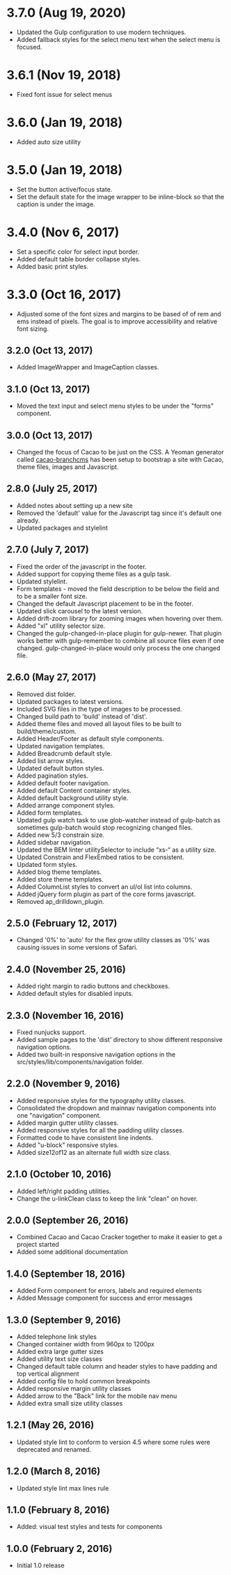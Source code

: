 # 3.7.0 (Aug 19, 2020)

* Updated the Gulp configuration to use modern techniques.
* Added fallback styles for the select menu text when the select menu is focused.

# 3.6.1 (Nov 19, 2018)

* Fixed font issue for select menus

# 3.6.0 (Jan 19, 2018)

* Added auto size utility

# 3.5.0 (Jan 19, 2018)

* Set the button active/focus state.
* Set the default state for the image wrapper to be inline-block so that the caption is under the image.

# 3.4.0 (Nov 6, 2017)

* Set a specific color for select input border.
* Added default table border collapse styles.
* Added basic print styles.

# 3.3.0 (Oct 16, 2017)

* Adjusted some of the font sizes and margins to be based of of rem and ems instead of pixels. 
The goal is to improve accessibility and relative font sizing.

## 3.2.0 (Oct 13, 2017)

* Added ImageWrapper and ImageCaption classes. 

## 3.1.0 (Oct 13, 2017)

* Moved the text input and select menu styles to be under the "forms" component.

## 3.0.0 (Oct 13, 2017)

* Changed the focus of Cacao to be just on the CSS. A Yeoman generator called [cacao-branchcms](https://github.com/aptuitiv/generator-cacao-branchcms) has been setup to bootstrap a site with Cacao, theme files, images and Javascript.

## 2.8.0 (July 25, 2017)

* Added notes about setting up a new site
* Removed the 'default' value for the Javascript tag since it's default one already.
* Updated packages and stylelint

## 2.7.0 (July 7, 2017)

* Fixed the order of the javascript in the footer.
* Added support for copying theme files as a gulp task.
* Updated stylelint.
* Form templates - moved the field description to be below the field and to be a smaller font size.
* Changed the default Javascript placement to be in the footer.
* Updated slick carousel to the latest version.
* Added drift-zoom library for zooming images when hovering over them.
* Added "xl" utility selector size.
* Changed the gulp-changed-in-place plugin for gulp-newer. That plugin works better with gulp-remember to combine all source files even if one changed. gulp-changed-in-place would only process the one changed file.

## 2.6.0 (May 27, 2017)

* Removed dist folder.
* Updated packages to latest versions.
* Included SVG files in the type of images to be processed.
* Changed build path to 'build' instead of 'dist'.
* Added theme files and moved all layout files to be built to build/theme/custom.
* Added Header/Footer as default style components.
* Updated navigation templates.
* Added Breadcrumb default style.
* Added list arrow styles.
* Updated default button styles.
* Added pagination styles.
* Added default footer navigation.
* Added default Content container styles.
* Added default background utility style.
* Added arrange component styles.
* Added form templates.
* Updated gulp watch task to use glob-watcher instead of gulp-batch as sometimes gulp-batch would stop recognizing changed files.
* Added new 5/3 constrain size.
* Added sidebar navigation.
* Updated the BEM linter utilitySelector to include “xs-“ as a utility size.
* Updated Constrain and FlexEmbed ratios to be consistent.
* Updated form styles.
* Added blog theme templates.
* Added store theme templates.
* Added ColumnList styles to convert an ul/ol list into columns.
* Added jQuery form plugin as part of the core forms javascript.
* Removed ap_drilldown_plugin.

## 2.5.0 (February 12, 2017)

* Changed '0%' to 'auto' for the flex grow utility classes as '0%' was causing issues in some versions of Safari.

## 2.4.0 (November 25, 2016)

* Added right margin to radio buttons and checkboxes.
* Added default styles for disabled inputs.

## 2.3.0 (November 16, 2016)

* Fixed nunjucks support.
* Added sample pages to the 'dist' directory to show different responsive navigation options.
* Added two built-in responsive navigation options in the src/styles/lib/components/navigation folder.

## 2.2.0 (November 9, 2016)

* Added responsive styles for the typography utility classes.
* Consolidated the dropdown and mainnav navigation components into one "navigation" component. 
* Added margin gutter utility classes.
* Added responsive styles for all the padding utility classes.
* Formatted code to have consistent line indents.
* Added "u-block" responsive styles.
* Added size12of12 as an alternate full width size class.

## 2.1.0 (October 10, 2016)

* Added left/right padding utilities.
* Change the u-linkClean class to keep the link "clean" on hover.

## 2.0.0 (September 26, 2016)

* Combined Cacao and Cacao Cracker together to make it easier to get a project started
* Added some additional documentation

## 1.4.0 (September 18, 2016)

* Added Form component for errors, labels and required elements
* Added Message component for success and error messages

## 1.3.0 (September 9, 2016)

* Added telephone link styles
* Changed container width from 960px to 1200px
* Added extra large gutter sizes
* Added utility text size classes
* Changed default table column and header styles to have padding and top vertical alignment
* Added config file to hold common breakpoints 
* Added responsive margin utility classes
* Added arrow to the "Back" link for the mobile nav menu
* Added extra small size utility classes

## 1.2.1 (May 26, 2016)

* Updated style lint to conform to version 4.5 where some rules were deprecated and renamed.

## 1.2.0 (March 8, 2016)

* Updated style lint max lines rule

## 1.1.0 (February 8, 2016)

* Added: visual test styles and tests for components

## 1.0.0 (February 2, 2016)

* Initial 1.0 release

